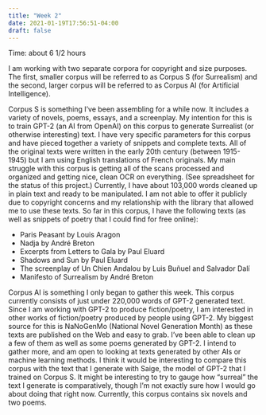 ```yaml
---
title: "Week 2"
date: 2021-01-19T17:56:51-04:00
draft: false
---
```

Time: about 6 1/2 hours

I am working with two separate corpora for copyright and size purposes. The first, smaller corpus will be referred to as Corpus S (for Surrealism) and the second, larger corpus will be referred to as Corpus AI (for Artificial Intelligence). 

Corpus S is something I’ve been assembling for a while now. It includes a variety of novels, poems, essays, and a screenplay. My intention for this is to train GPT-2 (an AI from OpenAI) on this corpus to generate Surrealist (or otherwise interesting) text. I have very specific parameters for this corpus and have pieced together a variety of snippets and complete texts. All of the original texts were written in the early 20th century (between 1915-1945) but I am using English translations of French originals. My main struggle with this corpus is getting all of the scans processed and organized and getting nice, clean OCR on everything. (See spreadsheet for the status of this project.) Currently, I have about 103,000 words cleaned up in plain text and ready to be manipulated. I am not able to offer it publicly due to copyright concerns and my relationship with the library that allowed me to use these texts. So far in this corpus, I have the following texts (as well as snippets of poetry that I could find for free online):
+	Paris Peasant by Louis Aragon
+	Nadja by André Breton
+	Excerpts from Letters to Gala by Paul Eluard
+	Shadows and Sun by Paul Eluard 
+	The screenplay of Un Chien Andalou by Luis Buñuel and Salvador Dalí
+	Manifesto of Surrealism by André Breton 

Corpus AI is something I only began to gather this week. This corpus currently consists of just under 220,000 words of GPT-2 generated text. Since I am working with GPT-2 to produce fiction/poetry, I am interested in other works of fiction/poetry produced by people using GPT-2. My biggest source for this is NaNoGenMo (National Novel Generation Month) as these texts are published on the Web and easy to grab. I’ve been able to clean up a few of them as well as some poems generated by GPT-2. I intend to gather more, and am open to looking at texts generated by other AIs or machine learning methods. I think it would be interesting to compare this corpus with the text that I generate with Saige, the model of GPT-2 that I trained on Corpus S. It might be interesting to try to gauge how “surreal” the text I generate is comparatively, though I’m not exactly sure how I would go about doing that right now. Currently, this corpus contains six novels and two poems. 